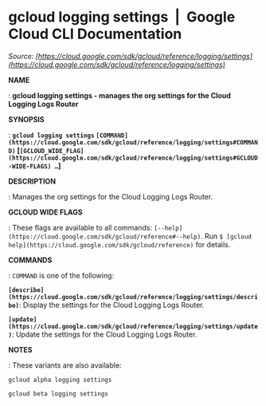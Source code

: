 # gcloud logging settings  |  Google Cloud CLI Documentation

*Source: [https://cloud.google.com/sdk/gcloud/reference/logging/settings](https://cloud.google.com/sdk/gcloud/reference/logging/settings)*

**NAME**

: **gcloud logging settings - manages the org settings for the Cloud Logging Logs Router**

**SYNOPSIS**

: **`gcloud logging settings` `[COMMAND](https://cloud.google.com/sdk/gcloud/reference/logging/settings#COMMAND)` [`[GCLOUD_WIDE_FLAG](https://cloud.google.com/sdk/gcloud/reference/logging/settings#GCLOUD-WIDE-FLAGS) …`]**

**DESCRIPTION**

: Manages the org settings for the Cloud Logging Logs Router.

**GCLOUD WIDE FLAGS**

: These flags are available to all commands: `[--help](https://cloud.google.com/sdk/gcloud/reference#--help)`.
Run `$ [gcloud help](https://cloud.google.com/sdk/gcloud/reference)` for details.

**COMMANDS**

: ``COMMAND`` is one of the following:

**`[describe](https://cloud.google.com/sdk/gcloud/reference/logging/settings/describe)`**:
Display the settings for the Cloud Logging Logs Router.

**`[update](https://cloud.google.com/sdk/gcloud/reference/logging/settings/update)`**:
Update the settings for the Cloud Logging Logs Router.

**NOTES**

: These variants are also available:

```
gcloud alpha logging settings
```

```
gcloud beta logging settings
```